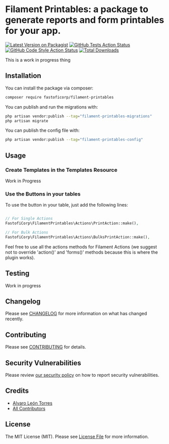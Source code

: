 # Filament Printables: a package to generate reports and form printables for your app.

[![Latest Version on Packagist](https://img.shields.io/packagist/v/fastofi-corp/filament-printables.svg?style=flat-square)](https://packagist.org/packages/fastofi-corp/filament-printables)
[![GitHub Tests Action Status](https://img.shields.io/github/actions/workflow/status/fastofiCorp/filament-printables/run-tests.yml?branch=main&label=tests&style=flat-square)](https://github.com/fastofiCorp/filament-printables/actions?query=workflow%3Arun-tests+branch%3Amain)
[![GitHub Code Style Action Status](https://img.shields.io/github/actions/workflow/status/fastofiCorp/filament-printables/fix-php-code-style-issues.yml?branch=main&label=code%20style&style=flat-square)](https://github.com/fastofiCorp/filament-printables/actions?query=workflow%3A"Fix+PHP+code+style+issues"+branch%3Amain)
[![Total Downloads](https://img.shields.io/packagist/dt/fastofi-corp/filament-printables.svg?style=flat-square)](https://packagist.org/packages/fastofi-corp/filament-printables)

<!--delete-->

This is a work in progress thing

## Installation

You can install the package via composer:

```bash
composer require fastoficorp/filament-printables
```

You can publish and run the migrations with:

```bash
php artisan vendor:publish --tag="filament-printables-migrations"
php artisan migrate
```

You can publish the config file with:

```bash
php artisan vendor:publish --tag="filament-printables-config"
```

## Usage

### Create Templates in the Templates Resource

Work in Progress

### Use the Buttons in your tables

To use the button in your table, just add the following lines:

```php

// For Single Actions
FastofiCorp\FilamentPrintables\Actions\PrintAction::make(),

// For Bulk Actions
FastofiCorp\FilamentPrintables\Actions\BulksPrintAction::make(),
```

Feel free to use all the actions methods for Filament Actions (we suggest not to override 'action()' and 'forms()' methods because this is where the plugin works).

## Testing

Work in progress

## Changelog

Please see [CHANGELOG](CHANGELOG.md) for more information on what has changed recently.

## Contributing

Please see [CONTRIBUTING](CONTRIBUTING.md) for details.

## Security Vulnerabilities

Please review [our security policy](../../security/policy) on how to report security vulnerabilities.

## Credits

-   [Alvaro León Torres](https://github.com/alvleont)
-   [All Contributors](../../contributors)

## License

The MIT License (MIT). Please see [License File](LICENSE.md) for more information.
